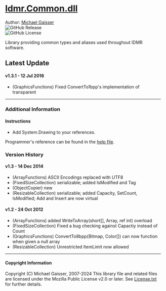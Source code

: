 # [Idmr.Common.dll](https://github.com/MikeG621/Common)

Author: [Michael Gaisser](mailto:mjgaisser@gmail.com)  
![GitHub Release](https://img.shields.io/github/v/release/MikeG621/Common)  
![GitHub License](https://img.shields.io/github/license/MikeG621/Common)

Library providing common types and aliases used throughout IDMR software.

## Latest Update
#### v1.3.1 - 12 Jul 2016
 - (GraphicsFunctions) Fixed ConvertTo1bpp's implementation of transparent

 ---
### Additional Information

#### Instructions
 - Add System.Drawing to your references.

Programmer's reference can be found in the [help file](help/Idmr.Common.chm).

### Version History
#### v1.3 - 14 Dec 2014
 - (ArrayFunctions) ASCII Encodings replaced with UTF8
 - (FixedSizeCollection) serializable; added IsModified and Tag
 - (ObjectCopier) new
 - (ResizableCollection) serializable; added Capacity, SetCount, IsModified; Add and Insert are now virtual

#### v1.2 - 24 Oct 2012
 - (ArrayFunctions) added WriteToArray(short[], Array, ref int) overload
 - (FixedSizeCollection) Fixed a bug checking against Capactiy instead of Count
 - (GraphicsFunctions) ConvertTo8bpp{Bitmap, Color[]) can now function when given a null array
 - (ResizableCollection) Unrestricted ItemLimit now allowed

---
#### Copyright Information
Copyright (C) Michael Gaisser, 2007-2024
This library file and related files are licensed under the Mozilla Public License
v2.0 or later.  See [License.txt](License.txt) for further details.